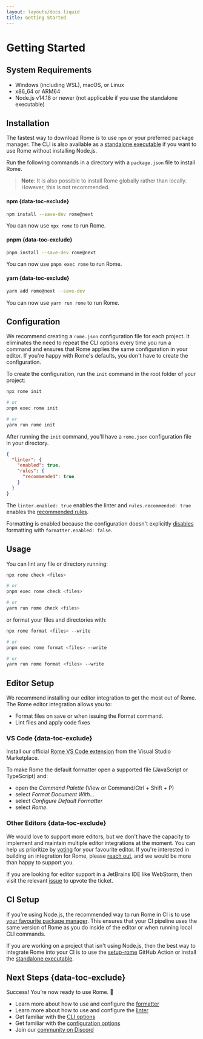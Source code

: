 ```yaml
---
layout: layouts/docs.liquid
title: Getting Started
---
```


# Getting Started

## System Requirements

* Windows (including WSL), macOS, or Linux
* x86_64 or ARM64
* Node.js v14.18 or newer (not applicable if you use the standalone executable)

## Installation

The fastest way to download Rome is to use `npm` or your preferred package manager. The CLI is also available as a [standalone executable](/standalone-executable) if you want to use Rome without installing Node.js.

Run the following commands in a directory with a `package.json` file to install Rome.

> **Note**: It is also possible to install Rome globally rather than locally. However, this is not recommended.


#### npm {data-toc-exclude}

```bash
npm install --save-dev rome@next
```

You can now use `npx rome` to run Rome.

#### pnpm {data-toc-exclude}

```bash
pnpm install --save-dev rome@next
```

You can now use `pnpm exec rome` to run Rome.


#### yarn {data-toc-exclude}

```bash
yarn add rome@next --save-dev
```

You can now use `yarn run rome` to run Rome.

## Configuration

We recommend creating a `rome.json` configuration file for each project. It eliminates  the need to repeat the CLI options every time you run a command and ensures that Rome applies the same configuration in your editor. If you're happy with Rome's defaults, you don't have to create the configuration.

To create the configuration, run the `init` command in the root folder of your project:

```bash
npx rome init

# or
pnpm exec rome init

# or
yarn run rome init
```

After running the `init` command, you'll have a `rome.json` configuration file in your directory.

```json
{
  "linter": {
    "enabled": true,
    "rules": {
      "recommended": true
    }
  }
}
```


The `linter.enabled: true` enables the linter and `rules.recommended: true` enables the [recommended rules](/docs/lint/rules/).

Formatting is enabled because the configuration doesn't explicitly [disables](/docs/#formatterenabled) formatting with `formatter.enabled: false`.

## Usage

You can lint any file or directory running:

```bash
npx rome check <files>

# or
pnpm exec rome check <files>

# or
yarn run rome check <files>
```

or format your files and directories with:


```bash
npx rome format <files> --write

# or
pnpm exec rome format <files> --write

# or
yarn run rome format <files> --write
```

<!-- Make sure to update the redirect in `static/_redirects` when changing the editors title -->
## Editor Setup

We recommend installing our editor integration to get the most out of Rome. The Rome editor integration allows you to:

* Format files on save or when issuing the Format command.
* Lint files and apply code fixes

### VS Code {data-toc-exclude}

Install our official [Rome VS Code extension](https://marketplace.visualstudio.com/items?itemName=rome.rome) from the Visual Studio Marketplace.

To make Rome the default formatter open a supported file (JavaScript or TypeScript) and:

* open the *Command Palette* (View or Command/Ctrl + Shift + P)
* select  *Format Document With...*
* select *Configure Default Formatter*
* select *Rome*.

### Other Editors {data-toc-exclude}

We would love to support more editors, but we don't have the capacity to implement and maintain multiple editor integrations at the moment. You can help us prioritize by [voting](https://github.com/rome/tools/discussions/3544) for your favourite editor. If you're interested in building an integration for Rome, please [reach out](https://github.com/rome/tools/issues/2390), and we would be more than happy to support you.

If you are looking for editor support in a JetBrains IDE like WebStorm, then visit the relevant [issue](https://youtrack.jetbrains.com/issue/WEB-46895/Support-for-Romejs) to upvote the ticket.


## CI Setup

If you're using Node.js, the recommended way to run Rome in CI is to use [your favourite package manager](/docs/#installation). This ensures that your CI pipeline uses the same version of Rome as you do inside of the editor or when running local CLI commands.


If you are working on a project that isn't using Node.js, then the best way to integrate Rome into your CI is to use the [setup-rome](https://github.com/rome/setup-rome#usage) GitHub Action or install the [standalone executable](/standalone-executable).


## Next Steps {data-toc-exclude}

Success! You’re now ready to use Rome. 🥳

* Learn more about how to use and configure the [formatter](/docs/#formatter)
* Learn more about how to use and configure the [linter](/docs/#linter)
* Get familiar with the [CLI options](/docs/#cli)
* Get familiar with the [configuration options](/docs/#romejson)
* Join our [community on Discord](https://discord.gg/rome)

